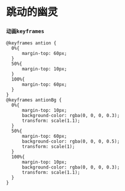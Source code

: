 # 跳动的幽灵

<vuep template="#demo1"></vuep>
<script v-pre type="text/x-template" id="demo1">
<style>
.main1{
  padding-top: 100px;width: 400px;display: inline-block;
}
.demo1-cons{
  width: 120px;
  margin: 0 auto 60px;
  position: relative;
  animation: antion 2s infinite;
  -webkit-animation: antion 2s infinite;
}
.demo1-cons .sp1{
  width: 120px;
  height: 150px;
  background-color: orange;
  border-radius: 50% 50% 0 0;
}
.demo1-cons .sp2,.demo1-cons .sp3,.demo1-cons .sp4{
  position: absolute;
  display: inline-block;
  width: 14px;
  height: 20px;
  border:2px solid #fff;
  border-radius: 50%;
  top:50px;
  left: 30px;
}
.demo1-cons .sp2::before,.demo1-cons .sp3::before{
  content: "";
  display: block;
  width: 12px;
  height: 17px;
  border-radius: 50%;
  background-color: #fff;
  margin-left: -1px;
  float: left;
  overflow: hidden;
}
.demo1-cons .sp3{
  left: 75px;
}
.demo1-cons .sp4{
  left: 55px;
  top: 90px;
}

.demo1-cons .sp5{
  height: 10px;
  background-size: 15px 10px;
  background-image: radial-gradient(circle at 50% 0%,orange,71%,transparent 71%)
}
.main2 .demo1-cons .sp1{
  background-color: #1E90FF;
}
.main2 .demo1-cons .sp5{
  background-repeat: repeat-x;height: 15px;
  background-size: 12px 10px;
  background-image: linear-gradient(135deg, #1E90FF 45%, transparent 55%, transparent 60%),linear-gradient(45deg, transparent 45%, transparent 55%,  #1E90FF 60%);
}

.demo1-cons .sp6{
  width: 120px;
  height: 20px;
  background-color: rgba(0, 0, 0, 0.3);
  border-radius: 50%;
  animation: antionBg 2s infinite;
  -webkit-animation: antionBg 2s infinite;
}

/* 动画 */
</style>
<template>
<div class="main-center">
  <div class="main1">
    <div class="demo1-cons">
      <div class="sp1"></div>
      <div class="sp2"></div>
      <div class="sp3"></div>
      <div class="sp4"></div>
      <div class="sp5"></div>
      <div class="sp6"></div>
    </div>
  </div>
  <div class="main1 main2">
    <div class="demo1-cons">
      <div class="sp1"></div>
      <div class="sp2"></div>
      <div class="sp3"></div>
      <div class="sp4"></div>
      <div class="sp5"></div>
      <div class="sp6"></div>
    </div>
  </div>
</div>
</template>
<script></script>
</script>

### `动画keyframes`

```
@keyframes antion {
  0%{
      margin-top: 60px;
  }
  50%{
      margin-top: 10px;
  }
  100%{
      margin-top: 60px;
  }
}
@keyframes antionBg {
  0%{
      margin-top: 10px;
      background-color: rgba(0, 0, 0, 0.3);
      transform: scale(1.1);
  }
  50%{
      margin-top: 60px;
      background-color: rgba(0, 0, 0, 0.5);
      transform: scale(1);
  }
  100%{
      margin-top: 10px;
      background-color: rgba(0, 0, 0, 0.3);
      transform: scale(1.1);
  }
}
```